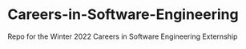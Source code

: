 # Careers-in-Software-Engineering
Repo for the Winter 2022 Careers in Software Engineering Externship